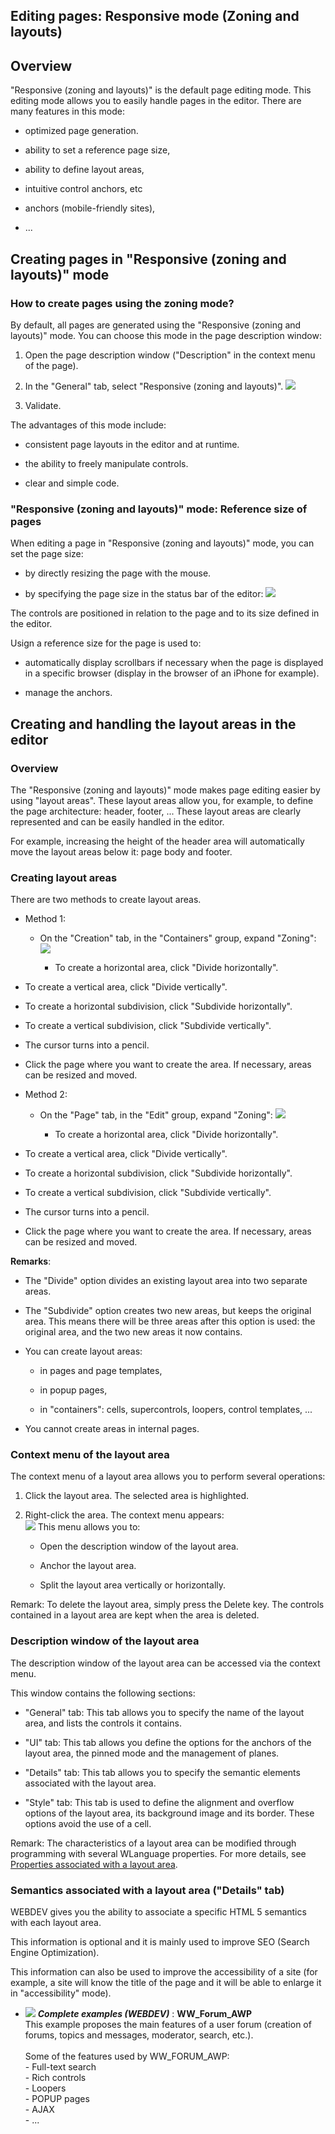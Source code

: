 


## Editing pages: Responsive mode (Zoning and layouts)
			



<a name="NOTE1"></a>
<a name="NOTE1_1"></a>


## Overview
<a name="overview_ELTTEXTE000234"></a>
"Responsive (zoning and layouts)" is the default page editing mode. This editing mode allows you to easily handle pages in the editor. There are many features in this mode: 

- optimized page generation. 

- ability to set a reference page size,

- ability to define layout areas,

- intuitive control anchors, etc 

- anchors (mobile-friendly sites),

- ...




<a name="NOTE2"></a>
<a name="NOTE2_1"></a>


## Creating pages in "Responsive (zoning and layouts)" mode
<a name="creating_pages_responsive_zoning_and_layouts_mode_ELTTEXTE000258"></a>


### How to create pages using the zoning mode? 
<a name="how_create_pages_using_the_zoning_mode_ELTPARAGRAPHE000025"></a>

By default, all pages are generated using the "Responsive (zoning and layouts)" mode. You can choose this mode in the page description window: 

1. Open the page description window ("Description" in the context menu of the page). 

2. In the "General" tab, select "Responsive (zoning and layouts)". 
![](https://doc.pcsoft.fr/en-US/images/image.awp?langid=3&name=Page_zoning%20-%20HC%20N%B0001.gif)


3. Validate. 




The advantages of this mode include: 

- consistent page layouts in the editor and at runtime.

- the ability to freely manipulate controls.  

- clear and simple code. 



<a name="NOTE2_3"></a>


### "Responsive (zoning and layouts)" mode: Reference size of pages
<a name="responsive_zoning_and_layouts_mode_reference_size_pages_ELTPARAGRAPHE000047"></a>

When editing a page in "Responsive (zoning and layouts)" mode, you can set the page size: 

- by directly resizing the page with the mouse. 

- by specifying the page size in the status bar of the editor: ![](https://doc.pcsoft.fr/en-US/images/image.awp?langid=3&name=Page_zoning%20-%20HC%20N%B0002.gif)





The controls are positioned in relation to the page and to its size defined in the editor. 

Usign a reference size for the page is used to: 

- automatically display scrollbars if necessary when the page is displayed in a specific browser (display in the browser of an iPhone for example). 

- manage the anchors. 




<a name="NOTE3"></a>
<a name="NOTE3_1"></a>


## Creating and handling the layout areas in the editor
<a name="creating_and_handling_the_layout_areas_the_editor_ELTTEXTE000288"></a>


### Overview
<a name="overview_ELTPARAGRAPHE000067"></a>

The "Responsive (zoning and layouts)" mode makes page editing easier by using "layout areas". These layout areas allow you, for example, to define the page architecture: header, footer, ... These layout areas are clearly represented and can be easily handled in the editor. 

For example, increasing the height of the header area will automatically move the layout areas below it: page body and footer. 
<a name="NOTE3_2"></a>


### Creating layout areas
<a name="creating_layout_areas_ELTPARAGRAPHE000076"></a>

There are two methods to create layout areas. 

- Method 1:  

	- On the "Creation" tab, in the "Containers" group, expand "Zoning": 
![](https://doc.pcsoft.fr/en-US/images/image.awp?langid=3&name=Page_zoning%20-%20HC%20N%B0004.gif)


		- To create a horizontal area, click "Divide horizontally".

- To create a vertical area, click "Divide vertically". 

- To create a horizontal subdivision, click "Subdivide horizontally". 

- To create a vertical subdivision, click "Subdivide vertically". 

- The cursor turns into a pencil. 

- Click the page where you want to create the area. If necessary, areas can be resized and moved.

- Method 2:  

	- On the "Page" tab, in the "Edit" group, expand "Zoning": 
![](https://doc.pcsoft.fr/en-US/images/image.awp?langid=3&name=Page_zoning%20-%20HC%20N%B0003.gif)


		- To create a horizontal area, click "Divide horizontally".

- To create a vertical area, click "Divide vertically". 

- To create a horizontal subdivision, click "Subdivide horizontally". 

- To create a vertical subdivision, click "Subdivide vertically". 

- The cursor turns into a pencil. 

- Click the page where you want to create the area. If necessary, areas can be resized and moved.






**Remarks**: 

- The "Divide" option divides an existing layout area into two separate areas.

- The "Subdivide" option creates two new areas, but keeps the original area. This means there will be three areas after this option is used: the original area, and the two new areas it now contains.

- You can create layout areas: 

	- in pages and page templates,

	- in popup pages, 

	- in "containers": cells, supercontrols, loopers, control templates, ... 




- You cannot create areas in internal pages. 



<a name="NOTE3_3"></a>


### Context menu of the layout area
<a name="context_menu_the_layout_area_ELTPARAGRAPHE000142"></a>

The context menu of a layout area allows you to perform several operations: 

1. Click the layout area. The selected area is highlighted. 

2. Right-click the area. The context menu appears:  
![](https://doc.pcsoft.fr/en-US/images/image.awp?langid=3&name=Page_zoning%20-%20HC%20N%B0007.gif)
 This menu allows you to: 

	- Open the description window of the layout area. 

	- Anchor the layout area.  

	- Split the layout area vertically or horizontally. 







Remark: To delete the layout area, simply press the Delete key. The controls contained in a layout area are kept when the area is deleted.
<a name="NOTE3_4"></a>


### Description window of the layout area
<a name="description_window_the_layout_area_ELTPARAGRAPHE000160"></a>

The description window of the layout area can be accessed via the context menu. 

This window contains the following sections: 

- "General" tab: This tab allows you to specify the name of the layout area, and lists the controls it contains. 

- "UI" tab: This tab allows you define the options for the anchors of the layout area, the pinned mode and the management of planes. 

- "Details" tab: This tab allows you to specify the semantic elements associated with the layout area. 

- "Style" tab: This tab is used to define the alignment and overflow options of the layout area, its background image and its border. These options avoid the use of a cell. 




Remark: The characteristics of a layout area can be modified through programming with several WLanguage properties. For more details, see [Properties associated with a layout area](../WDChamp/9000135.md). 
<a name="NOTE3_5"></a>


### Semantics associated with a layout area ("Details" tab)
<a name="semantics_associated_with_layout_area_details_tab_ELTPARAGRAPHE000179"></a>

WEBDEV gives you the ability to associate a specific HTML 5 semantics with each layout area. 

This information is optional and it is mainly used to improve SEO (Search Engine Optimization). 

This information can also be used to improve the accessibility of a site (for example, a site will know the title of the page and it will be able to enlarge it in "accessibility" mode). 


- ![](https://doc.pcsoft.fr/en-US/images/image.awp?langid=3&name=WW_Forum_AWP.gif) ***Complete examples (WEBDEV)*** : **WW_Forum_AWP** <br>This example proposes the main features of a user forum (creation of forums, topics and messages, moderator, search, etc.).<br><br>Some of the features used by WW_FORUM_AWP:<br>- Full-text search<br>- Rich controls<br>- Loopers<br>- POPUP pages<br>- AJAX<br>- ...


